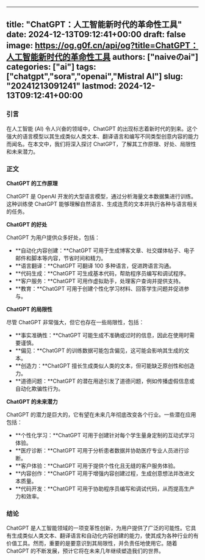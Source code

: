 
---
title: "ChatGPT：人工智能新时代的革命性工具"
date: 2024-12-13T09:12:41+00:00
draft: false
image: https://og.g0f.cn/api/og?title=ChatGPT：人工智能新时代的革命性工具
authors: ["naiveのai"]
categories: ["ai"]
tags: ["chatgpt","sora","openai","Mistral AI"]
slug: "20241213091241"
lastmod: 2024-12-13T09:12:41+00:00
---
### 引言

在人工智能 (AI) 令人兴奋的领域中，ChatGPT 的出现标志着新时代的到来。这个强大的语言模型以其生成类似人类文本、翻译语言和编写不同类型创意内容的能力而闻名。在本文中，我们将深入探讨 ChatGPT，了解其工作原理、好处、局限性和未来潜力。

### 正文

**ChatGPT 的工作原理**

ChatGPT 是 OpenAI 开发的大型语言模型，通过分析海量文本数据集进行训练。这种训练使 ChatGPT 能够理解自然语言、生成连贯的文本并执行各种与语言相关的任务。

**ChatGPT 的好处**

ChatGPT 为用户提供众多好处，包括：

* **自动化内容创建：**ChatGPT 可用于生成博客文章、社交媒体帖子、电子邮件和脚本等内容，节省时间和精力。
* **语言翻译：**ChatGPT 可翻译 100 多种语言，促进跨语言沟通。
* **代码生成：**ChatGPT 可生成基本代码，帮助程序员编写和调试程序。
* **客户服务：**ChatGPT 可用作虚拟助手，处理客户查询并提供支持。
* **教育：**ChatGPT 可用于创建个性化学习材料、回答学生问题并促进参与。

**ChatGPT 的局限性**

尽管 ChatGPT 非常强大，但它也存在一些局限性，包括：

* **事实准确性：**ChatGPT 可能生成不准确或过时的信息，因此在使用时需要谨慎。
* **偏见：**ChatGPT 的训练数据可能包含偏见，这可能会影响其生成的文本。
* **创造力：**ChatGPT 擅长生成类似人类的文本，但可能缺乏原创性和创造力。
* **道德问题：**ChatGPT 的潜在用途引发了道德问题，例如传播虚假信息或自动化欺骗性行为。

**ChatGPT 的未来潜力**

ChatGPT 的潜力是巨大的，它有望在未来几年彻底改变各个行业。一些潜在应用包括：

* **个性化学习：**ChatGPT 可用于创建针对每个学生量身定制的互动式学习体验。
* **医疗诊断：**ChatGPT 可用于分析患者数据并协助医疗专业人员进行诊断。
* **客户体验：**ChatGPT 可用于提供个性化且无缝的客户服务体验。
* **内容创作：**ChatGPT 可用于增强内容创建过程，生成创意想法并改进文本质量。
* **代码开发：**ChatGPT 可用于协助程序员编写和调试代码，从而提高生产力和效率。

### 结论

ChatGPT 是人工智能领域的一项变革性创新，为用户提供了广泛的可能性。它具有生成类似人类文本、翻译语言和自动化内容创建的能力，使其成为各种行业的有价值工具。然而，重要的是要意识到其局限性，并负责任地使用它。随着 ChatGPT 的不断发展，预计它将在未来几年继续塑造我们的世界。